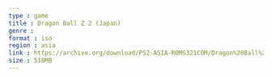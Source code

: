 ```yaml
---
type : game
title : Dragon Ball Z 2 (Japan)
genre : 
format : iso
region : asia
link : https://archive.org/download/PS2-ASIA-ROMS321COM/Dragon%20Ball%20Z%202%20%28Japan%29.7z
size : 518MB
---
```

